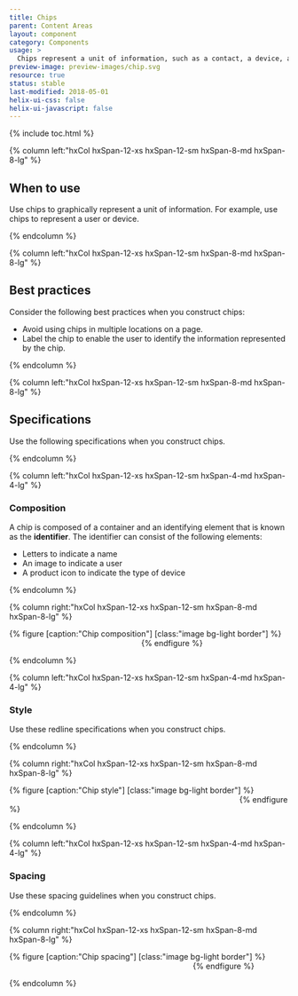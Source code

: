 ```yaml
---
title: Chips
parent: Content Areas
layout: component
category: Components
usage: >
  Chips represent a unit of information, such as a contact, a device, a filter term, or metadata. Chips provide the user with a visual understanding of the information and the ability to interact with it.
preview-image: preview-images/chip.svg
resource: true
status: stable
last-modified: 2018-05-01
helix-ui-css: false
helix-ui-javascript: false
---
```


{% include toc.html %}

<section class="static-section" markdown="1">

<div class="hxRow" markdown="1">

{% column left:"hxCol hxSpan-12-xs hxSpan-12-sm hxSpan-8-md hxSpan-8-lg" %}

## When to use

Use chips to graphically represent a unit of information. For example, use chips to represent a user or device.

{% endcolumn %}

</div>

</section>

<section class="static-section" markdown="1">

<div class="hxRow" markdown="1">

{% column left:"hxCol hxSpan-12-xs hxSpan-12-sm hxSpan-8-md hxSpan-8-lg" %}

## Best practices

Consider the following best practices when you construct chips:

- Avoid using chips in multiple locations on a page.
- Label the chip to enable the user to identify the information represented by the chip.

{% endcolumn %}

</div>

</section>

<section class="static-section" markdown="1">

<div class="hxRow" markdown="1">

{% column left:"hxCol hxSpan-12-xs hxSpan-12-sm hxSpan-8-md hxSpan-8-lg" %}

## Specifications
Use the following specifications when you construct chips.

{% endcolumn %}

</div>

</section>

<section class="static-section" markdown="1">

<div class="hxRow" markdown="1">

{% column left:"hxCol hxSpan-12-xs hxSpan-12-sm hxSpan-4-md hxSpan-4-lg" %}

### Composition
A chip is composed of a container and an identifying element that is known as the **identifier**. The identifier can consist of the following elements:

- Letters to indicate a name
- An image to indicate a user
- A product icon to indicate the type of device

{% endcolumn %}

{% column right:"hxCol hxSpan-12-xs hxSpan-12-sm hxSpan-8-md hxSpan-8-lg" %}

{% figure [caption:"Chip composition"] [class:"image bg-light border"] %}
<embed src="{{site.url}}/assets/images/components/content-areas/chips/chips-composition.png" width="234px"/>
{% endfigure %}

{% endcolumn %}

</div>

</section>

<section class="static-section" markdown="1">

<div class="hxRow" markdown="1">

{% column left:"hxCol hxSpan-12-xs hxSpan-12-sm hxSpan-4-md hxSpan-4-lg" %}

### Style

Use these redline specifications when you construct chips.

{% endcolumn %}

{% column right:"hxCol hxSpan-12-xs hxSpan-12-sm hxSpan-8-md hxSpan-8-lg" %}

{% figure [caption:"Chip style"] [class:"image bg-light border"] %}
<embed src="{{site.url}}/assets/images/components/content-areas/chips/chips-style.png" width="411px"/>
{% endfigure %}

{% endcolumn %}

</div>

</section>

<section class="static-section" markdown="1">

<div class="hxRow" markdown="1">

{% column left:"hxCol hxSpan-12-xs hxSpan-12-sm hxSpan-4-md hxSpan-4-lg" %}

### Spacing

Use these spacing guidelines when you construct chips.

{% endcolumn %}

{% column right:"hxCol hxSpan-12-xs hxSpan-12-sm hxSpan-8-md hxSpan-8-lg" %}

{% figure [caption:"Chip spacing"] [class:"image bg-light border"] %}
<embed src="{{site.url}}/assets/images/components/content-areas/chips/chips-spacing.png" width="327px"/>
{% endfigure %}

{% endcolumn %}

</div>

</section>
